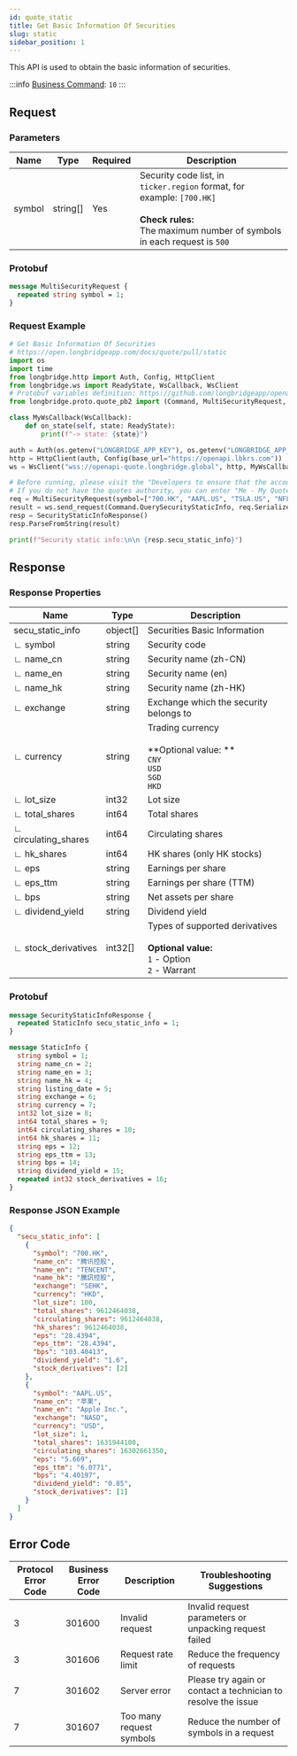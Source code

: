 ```yaml
---
id: quote_static
title: Get Basic Information Of Securities
slug: static
sidebar_position: 1
---
```


This API is used to obtain the basic information of securities.

:::info
[Business Command](../../socket/protocol/request): `10`
:::

## Request

### Parameters

| Name   | Type     | Required | Description                                                                                                                                                     |
| ------ | -------- | -------- | --------------------------------------------------------------------------------------------------------------------------------------------------------------- |
| symbol | string[] | Yes      | Security code list, in `ticker.region` format, for example: `[700.HK]` <br /><br />**Check rules:**<br />The maximum number of symbols in each request is `500` |

### Protobuf

```protobuf
message MultiSecurityRequest {
  repeated string symbol = 1;
}
```

### Request Example

```python
# Get Basic Information Of Securities
# https://open.longbridgeapp.com/docs/quote/pull/static
import os
import time
from longbridge.http import Auth, Config, HttpClient
from longbridge.ws import ReadyState, WsCallback, WsClient
# Protobuf variables definition: https://github.com/longbridgeapp/openapi-protobufs/blob/main/quote/api.proto
from longbridge.proto.quote_pb2 import (Command, MultiSecurityRequest, SecurityStaticInfoResponse)

class MyWsCallback(WsCallback):
    def on_state(self, state: ReadyState):
        print(f"-> state: {state}")

auth = Auth(os.getenv("LONGBRIDGE_APP_KEY"), os.getenv("LONGBRIDGE_APP_SECRET"), access_token=os.getenv("LONGBRIDGE_ACCESS_TOKEN"))
http = HttpClient(auth, Config(base_url="https://openapi.lbkrs.com"))
ws = WsClient("wss://openapi-quote.longbridge.global", http, MyWsCallback())

# Before running, please visit the "Developers to ensure that the account has the correct quotes authority.
# If you do not have the quotes authority, you can enter "Me - My Quotes - Store" to purchase the authority through the "Longbridge" mobile client.
req = MultiSecurityRequest(symbol=["700.HK", "AAPL.US", "TSLA.US", "NFLX.US"])
result = ws.send_request(Command.QuerySecurityStaticInfo, req.SerializeToString())
resp = SecurityStaticInfoResponse()
resp.ParseFromString(result)

print(f"Security static info:\n\n {resp.secu_static_info}")
```

## Response

### Response Properties

| Name                 | Type     | Description                                                                                          |
| -------------------- | -------- | ---------------------------------------------------------------------------------------------------- |
| secu_static_info     | object[] | Securities Basic Information                                                                         |
| ∟ symbol             | string   | Security code                                                                                        |
| ∟ name_cn            | string   | Security name (zh-CN)                                                                                |
| ∟ name_en            | string   | Security name (en)                                                                                   |
| ∟ name_hk            | string   | Security name (zh-HK)                                                                                |
| ∟ exchange           | string   | Exchange which the security belongs to                                                               |
| ∟ currency           | string   | Trading currency <br /><br />**Optional value: **<br />`CNY` <br />`USD` <br />`SGD` <br />`HKD`     |
| ∟ lot_size           | int32    | Lot size                                                                                             |
| ∟ total_shares       | int64    | Total shares                                                                                         |
| ∟ circulating_shares | int64    | Circulating shares                                                                                   |
| ∟ hk_shares          | int64    | HK shares (only HK stocks)                                                                           |
| ∟ eps                | string   | Earnings per share                                                                                   |
| ∟ eps_ttm            | string   | Earnings per share (TTM)                                                                             |
| ∟ bps                | string   | Net assets per share                                                                                 |
| ∟ dividend_yield     | string   | Dividend yield                                                                                       |
| ∟ stock_derivatives  | int32[]  | Types of supported derivatives <br /><br />**Optional value:**<br />`1` - Option <br />`2` - Warrant |

### Protobuf

```protobuf
message SecurityStaticInfoResponse {
  repeated StaticInfo secu_static_info = 1;
}

message StaticInfo {
  string symbol = 1;
  string name_cn = 2;
  string name_en = 3;
  string name_hk = 4;
  string listing_date = 5;
  string exchange = 6;
  string currency = 7;
  int32 lot_size = 8;
  int64 total_shares = 9;
  int64 circulating_shares = 10;
  int64 hk_shares = 11;
  string eps = 12;
  string eps_ttm = 13;
  string bps = 14;
  string dividend_yield = 15;
  repeated int32 stock_derivatives = 16;
}
```

### Response JSON Example

```json
{
  "secu_static_info": [
    {
      "symbol": "700.HK",
      "name_cn": "腾讯控股",
      "name_en": "TENCENT",
      "name_hk": "騰訊控股",
      "exchange": "SEHK",
      "currency": "HKD",
      "lot_size": 100,
      "total_shares": 9612464038,
      "circulating_shares": 9612464038,
      "hk_shares": 9612464038,
      "eps": "28.4394",
      "eps_ttm": "28.4394",
      "bps": "103.40413",
      "dividend_yield": "1.6",
      "stock_derivatives": [2]
    },
    {
      "symbol": "AAPL.US",
      "name_cn": "苹果",
      "name_en": "Apple Inc.",
      "exchange": "NASD",
      "currency": "USD",
      "lot_size": 1,
      "total_shares": 1631944100,
      "circulating_shares": 16302661350,
      "eps": "5.669",
      "eps_ttm": "6.0771",
      "bps": "4.40197",
      "dividend_yield": "0.85",
      "stock_derivatives": [1]
    }
  ]
}
```

## Error Code

| Protocol Error Code | Business Error Code | Description              | Troubleshooting Suggestions                                   |
| ------------------- | ------------------- | ------------------------ | ------------------------------------------------------------- |
| 3                   | 301600              | Invalid request          | Invalid request parameters or unpacking request failed        |
| 3                   | 301606              | Request rate limit       | Reduce the frequency of requests                              |
| 7                   | 301602              | Server error             | Please try again or contact a technician to resolve the issue |
| 7                   | 301607              | Too many request symbols | Reduce the number of symbols in a request                     |
